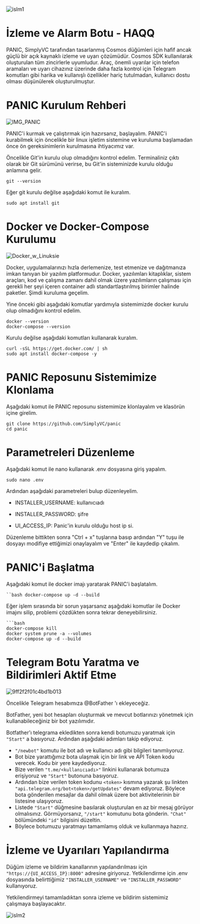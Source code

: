 ![islm1](https://user-images.githubusercontent.com/98022535/195943346-ea816c4b-bb4f-4df0-87b5-b21a0340ab75.jpg)

# İzleme ve Alarm Botu - HAQQ

PANIC, SimplyVC tarafından tasarlanmış Cosmos düğümleri için hafif ancak güçlü bir açık kaynaklı izleme ve uyarı çözümüdür. Cosmos SDK kullanılarak oluşturulan tüm zincirlerle uyumludur. Araç, önemli uyarılar için telefon aramaları ve uyarı cihazınız üzerinde daha fazla kontrol için Telegram komutları gibi harika ve kullanışlı özellikler hariç tutulmadan, kullanıcı dostu olması düşünülerek oluşturulmuştur.

# PANIC Kurulum Rehberi

![IMG_PANIC](https://user-images.githubusercontent.com/98022535/195940736-5b05008c-6388-4e9d-8cd5-7ecbf617c9d6.png)

PANIC'i kurmak ve çalıştırmak için hazırsanız, başlayalım. PANIC'i kurabilmek için öncelikle bir linux işletim sistemine ve kuruluma başlamadan önce ön gereksinimlerin kurulmasına ihtiyacımız var.

Öncelikle Git'in kurulu olup olmadığını kontrol edelim. Terminaliniz çıktı olarak bir Git sürümünü verirse, bu Git'in sisteminizde kurulu olduğu anlamına gelir.
```
git --version
```
Eğer git kurulu değilse aşağıdaki komut ile kuralım.
```
sudo apt install git
```

# Docker ve Docker-Compose Kurulumu

![Docker_w_Linuksie](https://user-images.githubusercontent.com/98022535/195943792-b09238a0-997a-4ad6-8da5-300659261dcc.png)

Docker, uygulamalarınızı hızla derlemenize, test etmenize ve dağıtmanıza imkan tanıyan bir yazılım platformudur. Docker, yazılımları kitaplıklar, sistem araçları, kod ve çalışma zamanı dahil olmak üzere yazılımların çalışması için gerekli her şeyi içeren container adlı standartlaştırılmış birimler halinde paketler. Şimdi kuruluma geçelim.

Yine önceki gibi aşağıdaki komutlar yardımıyla sistemimizde docker kurulu olup olmadığını kontrol edelim.

```
docker --version
docker-compose --version
```

Kurulu değilse aşağıdaki komutları kullanarak kuralım.

```
curl -sSL https://get.docker.com/ | sh
sudo apt install docker-compose -y
```
# PANIC Reposunu Sistemimize Klonlama

Aşağıdaki komut ile PANIC reposunu sistemimize klonlayalım ve klasörün içine girelim.

```
git clone https://github.com/SimplyVC/panic
cd panic
```
# Parametreleri Düzenleme

Aşağıdaki komut ile nano kullanarak .env dosyasına giriş yapalım.

```
sudo nano .env 
```
Ardından aşağıdaki parametreleri bulup düzenleyelim.

* INSTALLER_USERNAME: kullanıcıadı

* INSTALLER_PASSWORD: şifre

* UI_ACCESS_IP: Panic'in kurulu olduğu host ip si.

Düzenleme bittikten sonra "Ctrl + x" tuşlarına basıp ardından "Y" tuşu ile dosyayı modifiye ettiğimizi onaylayalım ve "Enter" ile kaydedip çıkalım.

# PANIC'i Başlatma

Aşağıdaki komut ile docker imajı yaratarak PANIC'i başlatalım.

```
``bash docker-compose up -d --build
```
Eğer işlem sırasında bir sorun yaşarsanız aşağıdaki komutlar ile Docker imajını silip, problemi çözdükten sonra tekrar deneyebilirsiniz.

```
```bash
docker-compose kill
docker system prune -a --volumes
docker-compose up -d --build
```

# Telegram Botu Yaratma ve Bildirimleri Aktif Etme

![9ff2f2f01c4bd1b013](https://user-images.githubusercontent.com/98022535/195944493-4a7e2f17-6be2-4bc7-b631-98713282481b.png)

Öncelikle Telegram hesabımıza @BotFather 'ı ekleyeceğiz.

BotFather, yeni bot hesapları oluşturmak ve mevcut botlarınızı yönetmek için kullanabileceğiniz bir bot yazılımıdır.

Botfather'ı telegrama ekledikten sonra kendi botumuzu yaratmak için ```"Start"``` a basıyoruz. Ardından aşağıdaki adımları takip ediyoruz.

- ```"/newbot"``` komutu ile bot adı ve kullanıcı adı gibi bilgileri tanımlıyoruz.
- Bot bize yarattığımız bota ulaşmak için bir link ve API Token kodu verecek. Kodu bir yere kaydediyoruz.
- Bize verilen ```"t.me/<kullanıcıadı>"``` linkini kullanarak botumuza erişiyoruz ve ```"Start"``` butonuna basıyoruz.
- Ardından bize verilen token kodunu ```<token>``` kısmına yazarak şu linkten ```"api.telegram.org/bot<token>/getUpdates"``` devam ediyoruz. Böylece bota gönderilen mesajlar da dahil olmak üzere bot aktivitelerinin bir listesine ulaşıyoruz.
- Listede ```"Start"``` düğmesine basılarak oluşturulan en az bir mesaj görüyor olmalısınız. Görmüyorsanız, ```"/start"``` komutunu bota gönderin. ```"Chat"``` bölümündeki ```"id"``` bilgisini düzeltin.
- Böylece botumuzu yaratmayı tamamlamış olduk ve kullanmaya hazırız.

# İzleme ve Uyarıları Yapılandırma

Düğüm izleme ve bildirim kanallarının yapılandırılması için ```"https://{UI_ACCESS_IP}:8000"``` adresine giriyoruz. Yetkilendirme için .env dosyasında belirttiğimiz ```"INSTALLER_USERNAME"``` ve ```"INSTALLER_PASSWORD"``` kullanıyoruz.

Yetkilendirmeyi tamamladıktan sonra izleme ve bildirim sistemimiz çalışmaya başlayacaktır.

![islm2](https://user-images.githubusercontent.com/98022535/195943365-1dcedf17-463b-455f-b6aa-48efa90e20c1.jpg)
